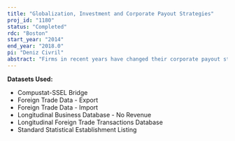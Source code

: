 ```yaml
---
title: "Globalization, Investment and Corporate Payout Strategies"
proj_id: "1180"
status: "Completed"
rdc: "Boston"
start_year: "2014"
end_year: "2018.0"
pi: "Deniz Civril"
abstract: "Firms in recent years have changed their corporate payout strategies and have gone more global in their activities. This project investigates the relationship between the international activities of a firm, its profitability, payout strategies, and capital accumulation. The analysis is carried out on three categories of firms according to their payout strategy: (1) dividend payers and regular repurchasers, (2) regular repurchasers, and (3) occasional repurchasers. It starts with an assessment of the relationship between global activities and the observed corporate payout behavior, focusing on the international characteristics of firms, controlling for other firm, product, and country characteristics. Then, it assesses the relationship between global activities and corporate profitability for these three groups of firms. The last part investigates whether the increase in payments coincides with the decrease in capital accumulation and employment."
---
```


**Datasets Used:**

  - Compustat-SSEL Bridge 
  - Foreign Trade Data - Export 
  - Foreign Trade Data - Import 
  - Longitudinal Business Database - No Revenue 
  - Longitudinal Foreign Trade Transactions Database 
  - Standard Statistical Establishment Listing 

